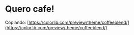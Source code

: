 # Quero cafe!

Copiando: [https://colorlib.com/preview/theme/coffeeblend/](https://colorlib.com/preview/theme/coffeeblend/)
